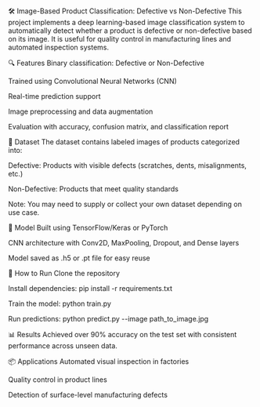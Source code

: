 🛠️ Image-Based Product Classification: Defective vs Non-Defective
This project implements a deep learning-based image classification system to automatically detect whether a product is defective or non-defective based on its image. It is useful for quality control in manufacturing lines and automated inspection systems.

🔍 Features
Binary classification: Defective or Non-Defective

Trained using Convolutional Neural Networks (CNN)

Real-time prediction support

Image preprocessing and data augmentation

Evaluation with accuracy, confusion matrix, and classification report

📂 Dataset
The dataset contains labeled images of products categorized into:

Defective: Products with visible defects (scratches, dents, misalignments, etc.)

Non-Defective: Products that meet quality standards

Note: You may need to supply or collect your own dataset depending on use case.

🧠 Model
Built using TensorFlow/Keras or PyTorch

CNN architecture with Conv2D, MaxPooling, Dropout, and Dense layers

Model saved as .h5 or .pt file for easy reuse

🚀 How to Run
Clone the repository

Install dependencies: pip install -r requirements.txt

Train the model: python train.py

Run predictions: python predict.py --image path_to_image.jpg

📊 Results
Achieved over 90% accuracy on the test set with consistent performance across unseen data.

📦 Applications
Automated visual inspection in factories

Quality control in product lines

Detection of surface-level manufacturing defects
